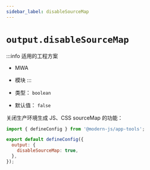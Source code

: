 ```yaml
---
sidebar_label: disableSourceMap
---
```

# `output.disableSourceMap`

:::info 适用的工程方案
* MWA
* 模块
:::

* 类型： `boolean`
* 默认值： `false`

关闭生产环境生成 JS、CSS sourceMap 的功能：

```javascript title="modern.config.js"
import { defineConfig } from '@modern-js/app-tools';

export default defineConfig({
  output: {
    disableSourceMap: true,
  },
});
```

